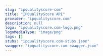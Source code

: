 ```yaml
---
slug: "ipqualityscore-com"
title: "IPQualityScore API"
provider: "ipqualityscore.com"
description: null
logo: "ipqualityscore.com-logo.png"
logoMediaType: "image/png"
tags: []
stubs: "ipqualityscore.com-stubs.json"
swagger: "ipqualityscore.com-swagger.json"
---
```

